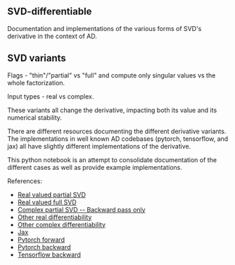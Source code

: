 ## SVD-differentiable
Documentation and implementations of the various forms of SVD's derivative in the context of AD.

## SVD variants

Flags - "thin"/"partial" vs "full" and compute only singular values vs the whole factorization. 

Input types - real vs complex.

These variants all change the derivative, impacting both its value and its numerical stability. 

There are different resources documenting the different 
derivative variants. The implementations in well known AD codebases (pytorch, tensorflow, and jax) all have slightly different implementations of the derivative.

This python notebook is an attempt to consolidate documentation of the different cases as well as provide example implementations.

References:
- [Real valued partial SVD](https://j-towns.github.io/papers/svd-derivative.pdf)
- [Real valued full SVD](https://people.maths.ox.ac.uk/gilesm/files/NA-08-01.pdf)
- [Complex partial SVD -- Backward pass only](https://arxiv.org/pdf/1909.02659.pdf)
- [Other real differentiability](https://arxiv.org/pdf/1509.07838.pdf)
- [Other complex differentiability](https://giggleliu.github.io/2019/04/02/einsumbp.html)
- [Jax](https://github.com/google/jax/blob/2a00533e3e686c1c9d7dfe9ed2a3b19217cfe76f/jax/_src/lax/linalg.py#L1578)
- [Pytorch forward](https://github.com/pytorch/pytorch/blob/7a8152530d490b30a56bb090e9a67397d20e16b1/torch/csrc/autograd/FunctionsManual.cpp#L3122)
- [Pytorch backward](https://github.com/pytorch/pytorch/blob/7a8152530d490b30a56bb090e9a67397d20e16b1/torch/csrc/autograd/FunctionsManual.cpp#L3228)
- [Tensorflow backward](https://github.com/tensorflow/tensorflow/blob/bbe41abdcb2f7e923489bfa21cfb546b6022f330/tensorflow/python/ops/linalg_grad.py#L815)

